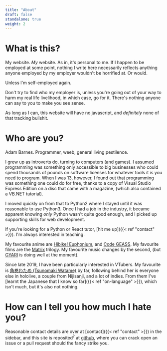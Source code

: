 ```yaml
---
title: "About"
draft: false
standalone: true
weight: 2
---
```


# What is this?

My website.  _My_ website.  As in, it's personal to me.  If I happen to be employed at some point, nothing I write here necessarily reflects anything anyone employed by my employer wouldn't be horrified at.  Or would.

Unless I'm self-employed again.

Don't try to find who my employer is, unless you're going out of your way to harm my real life livelihood, in which case, go for it.  There's nothing anyone can say to you to make you see sense.

As long as I can, this website will have no javascript, and _definitely_ none of that tracking bullshit.

# Who are you?

Adam Barnes.  Programmer, weeb, general living pestilence.

I grew up as introverts do, turning to computers (and games).  I assumed programming was something only accessible to big businesses who could spend thousands of pounds on software licenses for whatever tools it is you need to program.  When I was 13, however, I found out that programming was something one could do for free, thanks to a copy of Visual Studio Express Edition on a disc that came with a magazine, (which also contained a VB.NET tutorial).

I moved quickly on from that to Python2 where I stayed until it was reasonable to use Python3.  Once I had a job in the industry, it became apparent knowing _only_ Python wasn't quite good enough, and I picked up supporting skills for web development.

If you're looking for a Python or React tutor, [hit me up]({{< ref "contact" >}}).  I'm always interested in teaching.

My favourite anime are [Hibike! Euphonium](https://www.crunchyroll.com/sound-euphonium), and [Code GEASS](https://www.hulu.com/series/code-geass-1858aace-a7fb-4d6f-b770-61dc121185b4).  My favourite films are the [Matrix](https://www.imdb.com/title/tt0133093/?ref_=fn_al_tt_1) trilogy.  My favourite music changes by the second, (but [GYARI](https://www.youtube.com/watch?v=czizBiAhHiI) is doing well at the moment).

Since late 2019, I have been particularly interested in VTubers.  My favourite is [角巻わため (Tsunomaki Watame)](https://www.youtube.com/channel/UCqm3BQLlJfvkTsX_hvm0UmA) by far, following behind her is everyone else in hololive, a couple from Nijisanji, and a lot of indies.  From them I've [learnt the Japanese that I know so far]({{< ref "on-language" >}}), which isn't much, but it's also not nothing.

# How can I tell you how much I hate you?

Reasonable contact details are over at [contact]({{< ref "contact" >}}) in the sidebar, and this site is reposited<sup>?</sup> at [github](https://github.com/asday/righttobeoffensive.com), where you can crack open an issue or a pull request should the fancy strike you.
